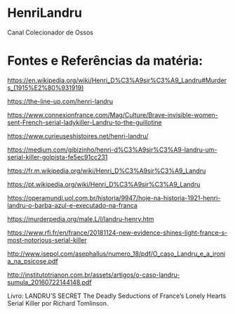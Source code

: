 # HenriLandru
Canal Colecionador de Ossos

# Fontes e Referências da matéria:


https://en.wikipedia.org/wiki/Henri_D%C3%A9sir%C3%A9_Landru#Murders_(1915%E2%80%931919)

https://the-line-up.com/henri-landru

https://www.connexionfrance.com/Mag/Culture/Brave-invisible-women-sent-French-serial-ladykiller-Landru-to-the-guillotine

https://www.curieuseshistoires.net/henri-landru/

https://medium.com/gibizinho/henri-d%C3%A9sir%C3%A9-landru-um-serial-killer-golpista-fe5ec91cc231

https://fr.m.wikipedia.org/wiki/Henri_D%C3%A9sir%C3%A9_Landru

https://pt.wikipedia.org/wiki/Henri_D%C3%A9sir%C3%A9_Landru

https://operamundi.uol.com.br/historia/9947/hoje-na-historia-1921-henri-landru-o-barba-azul-e-executado-na-franca

https://murderpedia.org/male.L/l/landru-henry.htm

https://www.rfi.fr/en/france/20181124-new-evidence-shines-light-france-s-most-notorious-serial-killer

http://www.isepol.com/asephallus/numero_18/pdf/O_caso_Landru_e_a_ironia_na_psicose.pdf

http://institutotrianon.com.br/assets/artigos/o-caso-landru-sumula_20160722144148.pdf

Livro: LANDRU’S SECRET The Deadly Seductions of France’s Lonely Hearts Serial Killer por Richard Tomlinson.
